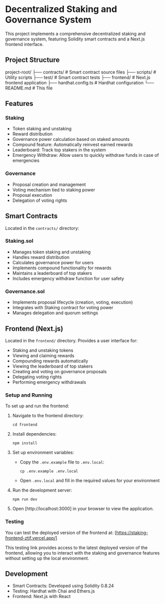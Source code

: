 # Decentralized Staking and Governance System

This project implements a comprehensive decentralized staking and governance system, featuring Solidity smart contracts and a Next.js frontend interface.

## Project Structure

project-root/
├── contracts/ # Smart contract source files
├── scripts/ # Utility scripts
├── test/ # Smart contract tests
├── frontend/ # Next.js frontend application
├── hardhat.config.ts # Hardhat configuration
└── README.md # This file


## Features

### Staking
- Token staking and unstaking
- Reward distribution
- Governance power calculation based on staked amounts
- Compound feature: Automatically reinvest earned rewards
- Leaderboard: Track top stakers in the system
- Emergency Withdraw: Allow users to quickly withdraw funds in case of emergencies

### Governance
- Proposal creation and management
- Voting mechanism tied to staking power
- Proposal execution
- Delegation of voting rights

## Smart Contracts

Located in the `contracts/` directory:

### Staking.sol
- Manages token staking and unstaking
- Handles reward distribution
- Calculates governance power for users
- Implements compound functionality for rewards
- Maintains a leaderboard of top stakers
- Includes emergency withdraw function for user safety

### Governance.sol
- Implements proposal lifecycle (creation, voting, execution)
- Integrates with Staking contract for voting power
- Manages delegation and quorum settings

## Frontend (Next.js)

Located in the `frontend/` directory. Provides a user interface for:

- Staking and unstaking tokens
- Viewing and claiming rewards
- Compounding rewards automatically
- Viewing the leaderboard of top stakers
- Creating and voting on governance proposals
- Delegating voting rights
- Performing emergency withdrawals

### Setup and Running

To set up and run the frontend:

1. Navigate to the frontend directory:
   ```
   cd frontend
   ```

2. Install dependencies:
   ```
   npm install
   ```

3. Set up environment variables:
   - Copy the `.env.example` file to `.env.local`:
     ```
     cp .env.example .env.local
     ```
   - Open `.env.local` and fill in the required values for your environment

4. Run the development server:
   ```
   npm run dev
   ```

5. Open [http://localhost:3000] in your browser to view the application.

### Testing

You can test the deployed version of the frontend at:
[https://staking-frontend-ztjf.vercel.app/]

This testing link provides access to the latest deployed version of the frontend, allowing you to interact with the staking and governance features without setting up the local environment.

## Development

- Smart Contracts: Developed using Solidity 0.8.24
- Testing: Hardhat with Chai and Ethers.js
- Frontend: Next.js with React